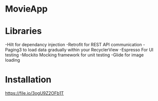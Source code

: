 # MovieApp

# Libraries
-Hilt for dependancy injection
-Retrofit for REST API communication
-Paging3 to load data gradually within your RecyclerView
-Espresso For UI testing
-Mockito Mocking framework for unit testing
-Glide for image loading


# Installation

https://file.io/3ogU9Z2OFb1T
